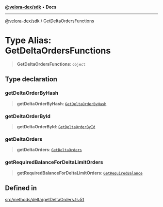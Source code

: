 [**@velora-dex/sdk**](../README.md) • **Docs**

***

[@velora-dex/sdk](../globals.md) / GetDeltaOrdersFunctions

# Type Alias: GetDeltaOrdersFunctions

> **GetDeltaOrdersFunctions**: `object`

## Type declaration

### getDeltaOrderByHash

> **getDeltaOrderByHash**: [`GetDeltaOrderByHash`](../-internal-/type-aliases/GetDeltaOrderByHash.md)

### getDeltaOrderById

> **getDeltaOrderById**: [`GetDeltaOrderById`](../-internal-/type-aliases/GetDeltaOrderById.md)

### getDeltaOrders

> **getDeltaOrders**: [`GetDeltaOrders`](../-internal-/type-aliases/GetDeltaOrders.md)

### getRequiredBalanceForDeltaLimitOrders

> **getRequiredBalanceForDeltaLimitOrders**: [`GetRequiredBalance`](../-internal-/type-aliases/GetRequiredBalance.md)

## Defined in

[src/methods/delta/getDeltaOrders.ts:51](https://github.com/paraswap/paraswap-sdk/blob/master/src/methods/delta/getDeltaOrders.ts#L51)
